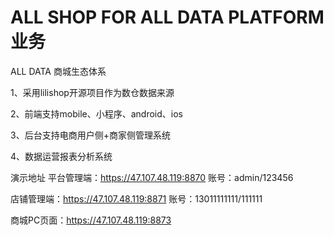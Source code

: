 # ALL SHOP FOR ALL DATA PLATFORM 业务

ALL DATA 商城生态体系

1、采用lilishop开源项目作为数仓数据来源

2、前端支持mobile、小程序、android、ios

3、后台支持电商用户侧+商家侧管理系统

4、数据运营报表分析系统

演示地址
平台管理端：https://47.107.48.119:8870 账号：admin/123456

店铺管理端：https://47.107.48.119:8871  账号：13011111111/111111

商城PC页面：https://47.107.48.119:8873
